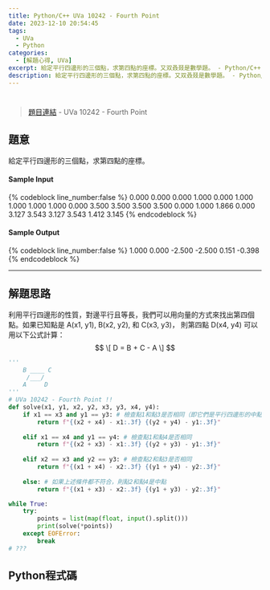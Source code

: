 ```yaml
---
title: Python/C++ UVa 10242 - Fourth Point
date: 2023-12-10 20:54:45
tags:
  - UVa
  - Python
categories:
  - [解題心得, UVa]
excerpt: 給定平行四邊形的三個點，求第四點的座標。又双叒叕是數學題。 - Python/C++ UVa 10242 - Fourth Point 解題心得
description: 給定平行四邊形的三個點，求第四點的座標。又双叒叕是數學題。 - Python/C++ UVa 10242 - Fourth Point 解題心得
---
```

# 

>[題目連結](https://onlinejudge.org/index.php?option=com_onlinejudge&Itemid=8&category=24&page=show_problem&problem=1183) - UVa 10242 - Fourth Point


## 題意
給定平行四邊形的三個點，求第四點的座標。

#### Sample Input 
{% codeblock line_number:false %}
0.000 0.000 0.000 1.000 0.000 1.000 1.000 1.000
1.000 0.000 3.500 3.500 3.500 3.500 0.000 1.000
1.866 0.000 3.127 3.543 3.127 3.543 1.412 3.145
{% endcodeblock %}

#### Sample Output 
{% codeblock line_number:false %}
1.000 0.000
-2.500 -2.500
0.151 -0.398
{% endcodeblock %}

---

## 解題思路
利用平行四邊形的性質，對邊平行且等長，我們可以用向量的方式來找出第四個點。如果已知點是 A(x1, y1), B(x2, y2), 和 C(x3, y3)，
則第四點 D(x4, y4) 可以用以下公式計算：
$$ \[ D = B + C - A \] $$
```python
'''
    B ____ C
     /___/
    A     D
'''
# UVa 10242 - Fourth Point !!
def solve(x1, y1, x2, y2, x3, y3, x4, y4):
    if x1 == x3 and y1 == y3: # 檢查點1和點3是否相同（即它們是平行四邊形的中點）
        return f"{(x2 + x4) - x1:.3f} {(y2 + y4) - y1:.3f}"
    
    elif x1 == x4 and y1 == y4: # 檢查點1和點4是否相同
        return f"{(x2 + x3) - x1:.3f} {(y2 + y3) - y1:.3f}"
    
    elif x2 == x3 and y2 == y3: # 檢查點2和點3是否相同
        return f"{(x1 + x4) - x2:.3f} {(y1 + y4) - y2:.3f}"
    
    else: # 如果上述條件都不符合，則點2和點4是中點
        return f"{(x1 + x3) - x2:.3f} {(y1 + y3) - y2:.3f}"

while True:
    try:
        points = list(map(float, input().split()))
        print(solve(*points))
    except EOFError:
        break
# ???
```

## Python程式碼
```python

```